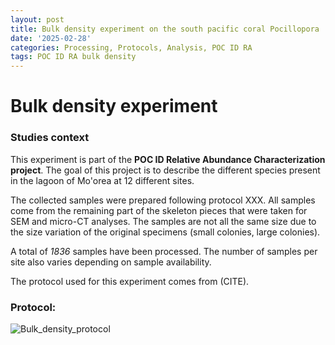 ```yaml
---
layout: post
title: Bulk density experiment on the south pacific coral Pocillopora
date: '2025-02-28'
categories: Processing, Protocols, Analysis, POC ID RA
tags: POC ID RA bulk density
---
```

# Bulk density experiment
### Studies context

This experiment is part of the **POC ID Relative Abundance Characterization project**. The goal of this project is to describe the different species present in the lagoon of Mo'orea at 12 different sites.

The collected samples were prepared following protocol XXX. All samples come from the remaining part of the skeleton pieces that were taken for SEM and micro-CT analyses. The samples are not all the same size due to the size variation of the original specimens (small colonies, large colonies).

A total of *1836* samples have been processed. The number of samples per site also varies depending on sample availability.

The protocol used for this experiment comes from (CITE).

### Protocol: 
![Bulk_density_protocol](https://pierrickharnay.github.io/PierrickHarnay_Notebook/images/Bulk_density_protocol.JPG) 